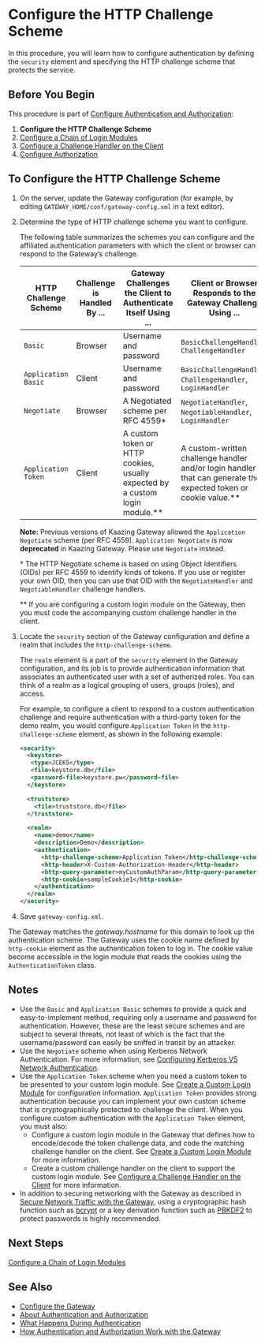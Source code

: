 Configure the HTTP Challenge Scheme
==========================================================================================

In this procedure, you will learn how to configure authentication by defining the `security` element and specifying the HTTP challenge scheme that protects the service.

Before You Begin
----------------

This procedure is part of [Configure Authentication and Authorization](o_auth_configure.md):

1.  **Configure the HTTP Challenge Scheme**
2.  [Configure a Chain of Login Modules](p_auth_configure_login_module.md)
3.  [Configure a Challenge Handler on the Client](p_auth_configure_challenge_handler.md)
4.  [Configure Authorization](p_authorization_configure.md)

To Configure the HTTP Challenge Scheme
--------------------------------------

1.  On the server, update the Gateway configuration (for example, by editing `GATEWAY_HOME/conf/gateway-config.xml` in a text editor).
2.  Determine the type of HTTP challenge scheme you want to configure.

    The following table summarizes the schemes you can configure and the affiliated authentication parameters with which the client or browser can respond to the Gateway’s challenge.

    | HTTP Challenge Scheme   | Challenge is Handled By ... | Gateway Challenges the Client to Authenticate Itself Using ...                 | Client or Browser Responds to the Gateway Challenge Using ...                                                  |
    |-------------------------|-----------------------------|--------------------------------------------------------------------------------|-------------------------------------------------------------------------------------------------------------------|
    | `Basic`                 | Browser                     | Username and password                                                          | `BasicChallengeHandler`, `ChallengeHandler`                                                                        |
    | `Application Basic`     | Client                      | Username and password                                                          | `BasicChallengeHandler`, `ChallengeHandler`, `LoginHandler`                                                         |
    | `Negotiate`             | Browser                     | A Negotiated scheme per RFC 4559\*                                             | `NegotiateHandler`, `NegotiableHandler`, `LoginHandler`                                                             |
    | `Application Token`     | Client                      | A custom token or HTTP cookies, usually expected by a custom login module.\*\* | A custom-written challenge handler and/or login handler that can generate the expected token or cookie value.\*\* |

    **Note:** Previous versions of Kaazing Gateway allowed the `Application Negotiate` scheme (per RFC 4559). `Application Negotiate` is now **deprecated** in Kaazing Gateway. Please use `Negotiate` instead.

    \* The HTTP Negotiate scheme is based on using Object Identifiers (OIDs) per RFC 4559 to identify kinds of tokens. If you use or register your own OID, then you can use that OID with the `NegotiateHandler` and `NegotiableHandler` challenge handlers.

    \*\* If you are configuring a custom login module on the Gateway, then you must code the accompanying custom challenge handler in the client.

3.  Locate the `security` section of the Gateway configuration and define a realm that includes the `http-challenge-scheme`.

    The `realm` element is a part of the `security` element in the Gateway configuration, and its job is to provide authentication information that associates an authenticated user with a set of authorized roles. You can think of a realm as a logical grouping of users, groups (roles), and access.

    For example, to configure a client to respond to a custom authentication challenge and require authentication with a third-party token for the demo realm, you would configure `Application Token` in the `http-challenge-scheme` element, as shown in the following example:

    ``` xml
    <security>
      <keystore>
       <type>JCEKS</type>
       <file>keystore.db</file>
       <password-file>keystore.pw</password-file>
      </keystore>

      <truststore>
        <file>truststore.db</file>
      </truststore>

      <realm>
        <name>demo</name>
        <description>Demo</description>
        <authentication>
          <http-challenge-scheme>Application Token</http-challenge-scheme>
          <http-header>X-Custom-Authorization-Header</http-header>
          <http-query-parameter>myCustomAuthParam</http-query-parameter>
          <http-cookie>sampleCookie1</http-cookie>
        </authentication>  
      </realm>
    </security>
    ```

4.  Save `gateway-config.xml`.

The Gateway matches the *gateway.hostname* for this domain to look up the authentication scheme. The Gateway uses the cookie name defined by `http-cookie` element as the authentication token to log in. The cookie value become accessible in the login module that reads the cookies using the `AuthenticationToken` class.

Notes
-----

-   Use the `Basic` and `Application Basic` schemes to provide a quick and easy-to-implement method, requiring only a username and password for authentication. However, these are the least secure schemes and are subject to several threats, not least of which is the fact that the username/password can easily be sniffed in transit by an attacker.
-   Use the `Negotiate` scheme when using Kerberos Network Authentication. For more information, see [Configuring Kerberos V5 Network Authentication](o_kerberos.md).
-   Use the `Application Token` scheme when you need a custom token to be presented to your custom login module. See [Create a Custom Login Module](p_auth_configure_custom_login_module.md) for configuration information. `Application Token` provides strong authentication because you can implement your own custom scheme that is cryptographically protected to challenge the client. When you configure custom authentication with the `Application Token` element, you must also:
    -   Configure a custom login module in the Gateway that defines how to encode/decode the token challenge data, and code the matching challenge handler on the client. See [Create a Custom Login Module](p_auth_configure_custom_login_module.md) for more information.
    -   Create a custom challenge handler on the client to support the custom login module. See [Configure a Challenge Handler on the Client](p_auth_configure_challenge_handler.md) for more information.
-   In addition to securing networking with the Gateway as described in [Secure Network Traffic with the Gateway](../security/o_tls.md), using a cryptographic hash function such as [bcrypt](http://en.wikipedia.org/wiki/Bcrypt) or a key derivation function such as [PBKDF2](http://en.wikipedia.org/wiki/PBKDF2) to protect passwords is highly recommended.

Next Steps
----------

[Configure a Chain of Login Modules](p_auth_configure_login_module.md)

See Also
------------------------------

-   [Configure the Gateway](../admin-reference/o_configure_gateway_checklist.md)
-   [About Authentication and Authorization](c_auth_about.md)
-   [What Happens During Authentication](u_authentication_gateway_client_interactions.md)
-   [How Authentication and Authorization Work with the Gateway](u_auth_how_it_works_with_the_gateway.md)
